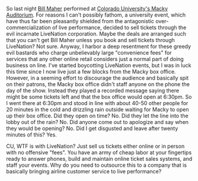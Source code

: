 So last night [Bill Maher](http://www.billmaher.com/) performed at [Colorado University's Macky Auditorium](http://www.colorado.edu/macky/). For reasons I can't possibly fathom, a university event, which have thus far been pleasantly shielded from the antagonistic over-commercialization of live performance, decided to sell tickets through the evil incarnate LiveNation corporation. Maybe the deals are arranged such that you can't get Bill Maher unless you book and sell tickets through LiveNation? Not sure. Anyway, I harbor a deep resentment for these greedy evil bastards who charge unbelievably large "convenience fees" for services that any other online retail considers just a normal part of doing business on line. I've started boycotting LiveNation events, but I was in luck this time since I now live just a few blocks from the Macky box office. However, in a seeming effort to discourage the audience and basically spit on their patrons, the Macky box office didn't staff anyone on the phone the day of the show. Instead they played a recorded message saying there might be some tickets left and that the box office would open at 6:30pm. So I went there at 6:30pm and stood in line with about 40-50 other people for 20 minutes in the cold and drizzling rain outside waiting for Macky to open up their box office. Did they open on time? No. Did they let the line into the lobby out of the rain? No. Did anyone come out to apologize and say when they would be opening? No. Did I get disgusted and leave after twenty minutes of this? Yes.

CU, WTF is with LiveNation? Just sell us tickets either online or in person with no offensive "fees". You have an army of cheap labor at your fingertips ready to answer phones, build and maintain online ticket sales systems, and staff your events. Why do you need to outsource this to a company that is basically bringing airline customer service to live performance?